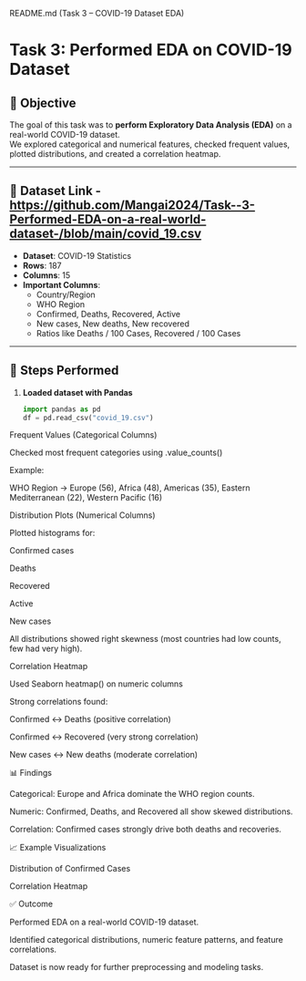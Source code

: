 README.md (Task 3 – COVID-19 Dataset EDA)
# Task 3: Performed EDA on COVID-19 Dataset

## 📌 Objective
The goal of this task was to **perform Exploratory Data Analysis (EDA)** on a real-world COVID-19 dataset.  
We explored categorical and numerical features, checked frequent values, plotted distributions, and created a correlation heatmap.

---

## 📂 Dataset Link - https://github.com/Mangai2024/Task--3-Performed-EDA-on-a-real-world-dataset-/blob/main/covid_19.csv
- **Dataset**: COVID-19 Statistics  
- **Rows**: 187  
- **Columns**: 15  
- **Important Columns**:  
  - Country/Region  
  - WHO Region  
  - Confirmed, Deaths, Recovered, Active  
  - New cases, New deaths, New recovered  
  - Ratios like Deaths / 100 Cases, Recovered / 100 Cases  

---

## 🔎 Steps Performed
1. **Loaded dataset with Pandas**
   ```python
   import pandas as pd
   df = pd.read_csv("covid_19.csv")


Frequent Values (Categorical Columns)

Checked most frequent categories using .value_counts()

Example:

WHO Region → Europe (56), Africa (48), Americas (35), Eastern Mediterranean (22), Western Pacific (16)

Distribution Plots (Numerical Columns)

Plotted histograms for:

Confirmed cases

Deaths

Recovered

Active

New cases

All distributions showed right skewness (most countries had low counts, few had very high).

Correlation Heatmap

Used Seaborn heatmap() on numeric columns

Strong correlations found:

Confirmed ↔ Deaths (positive correlation)

Confirmed ↔ Recovered (very strong correlation)

New cases ↔ New deaths (moderate correlation)

📊 Findings

Categorical: Europe and Africa dominate the WHO region counts.

Numeric: Confirmed, Deaths, and Recovered all show skewed distributions.

Correlation: Confirmed cases strongly drive both deaths and recoveries.

📈 Example Visualizations

Distribution of Confirmed Cases


Correlation Heatmap


✅ Outcome

Performed EDA on a real-world COVID-19 dataset.

Identified categorical distributions, numeric feature patterns, and feature correlations.

Dataset is now ready for further preprocessing and modeling tasks.
